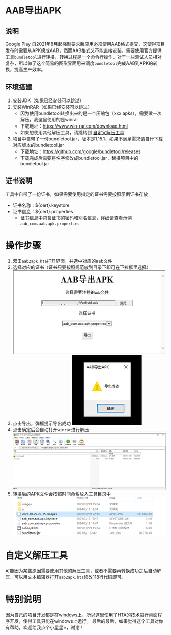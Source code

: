 # AAB导出APK

## 说明

Google Play 自2021年8月起强制要求新应用必须使用AAB格式提交，这使得项目发布时需要从APK换成AAB，然而AAB格式又不能直接安装，需要使用官方提供工具`bundletool`进行转换，转换过程是一个命令行操作，对于一些测试人员相对复杂，所以做了这个简易的图形界面用来调度`bundletool`完成AAB到APK的转换，提高生产效率。

## 环境搭建

1. 安装JDK（如果已经安装可以跳过）
2. 安装WinRAR（如果已经安装可以跳过）
    * 因为使用bundletool转换出来的是一个压缩包（xxx.apks），需要做一次解压，我这里使用的是winrar
    * 下载地址：https://www.win-rar.com/download.html
    * 如果想使用其他解压工具，请跳转到 [自定义解压工具](#自定义解压工具)
3. 项目中自带了一份bundletool.jar，版本是1.15.1，如果不满足需求请自行下载对应版本的bundletool.jar
    * 下载地址：https://github.com/google/bundletool/releases
    * 下载完成后需要将名字修改成bundletool.jar，替换项目中的bundletool.jar

## 证书说明

工具中自带了一份证书，如果需要使用指定的证书需要按照示例证书存放

* 证书名称：${cert}.keystore
* 证书信息：${cert}.properties
    * 证书信息中包含证书的密码和别名信息，详细请查看示例`aab_com.aab.apk.properties`

# 操作步骤

1. 双击`aab2apk.hta`打开界面，并选中对应的aab文件
2. 选择对应的证书（证书只要按照规范放到目录下即可在下拉框里选择）
![](images/step1.png)
3. 点击导出，弹框提示导出成功
![](images/step2.png)
4. 点击确定后会自动打开`winrar`进行解压
![](images/step3.png)
5. 转换后的APK文件会按照时间命名放入工具目录中
![](images/step4.png)

# 自定义解压工具

可能因为某些原因需要使用其他的解压工具，或者不需要再转换成功之后自动解压，可以用文本编辑器打开`aab2apk.hta`修改118行代码即可。

# 特别说明

因为自己的项目开发都是在windows上，所以这里使用了HTA的技术进行桌面程序开发，使得工具只能在windows上运行。
最后的最后，如果觉得这个工具对你有帮助，欢迎给我点个小星星⭐️，谢谢！
